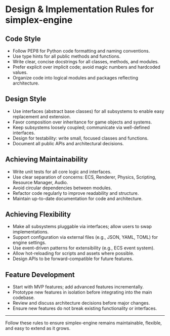 # Design & Implementation Rules for simplex-engine

## Code Style
- Follow PEP8 for Python code formatting and naming conventions.
- Use type hints for all public methods and functions.
- Write clear, concise docstrings for all classes, methods, and modules.
- Prefer explicit over implicit code; avoid magic numbers and hardcoded values.
- Organize code into logical modules and packages reflecting architecture.

## Design Style
- Use interfaces (abstract base classes) for all subsystems to enable easy replacement and extension.
- Favor composition over inheritance for game objects and systems.
- Keep subsystems loosely coupled; communicate via well-defined interfaces.
- Design for testability: write small, focused classes and functions.
- Document all public APIs and architectural decisions.

## Achieving Maintainability
- Write unit tests for all core logic and interfaces.
- Use clear separation of concerns: ECS, Renderer, Physics, Scripting, Resource Manager, Audio.
- Avoid circular dependencies between modules.
- Refactor code regularly to improve readability and structure.
- Maintain up-to-date documentation for code and architecture.

## Achieving Flexibility
- Make all subsystems pluggable via interfaces; allow users to swap implementations.
- Support configuration via external files (e.g., JSON, YAML, TOML) for engine settings.
- Use event-driven patterns for extensibility (e.g., ECS event system).
- Allow hot-reloading for scripts and assets where possible.
- Design APIs to be forward-compatible for future features.

## Feature Development
- Start with MVP features; add advanced features incrementally.
- Prototype new features in isolation before integrating into the main codebase.
- Review and discuss architecture decisions before major changes.
- Ensure new features do not break existing functionality or interfaces.

---
Follow these rules to ensure simplex-engine remains maintainable, flexible, and easy to extend as it grows.
